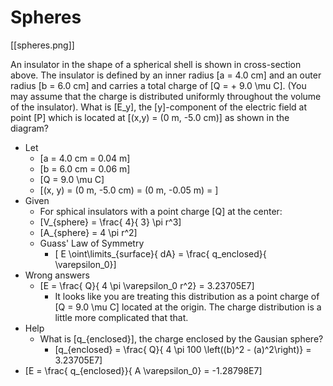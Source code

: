 # Spheres

[[spheres.png]]

An insulator in the shape of a spherical shell is shown in cross-section above. 
The insulator is defined by an inner radius \[a = 4.0 cm\] and an outer radius 
\[b = 6.0 cm\] and carries a total charge of \[Q = + 9.0 \mu C\]. (You may 
assume that the charge is distributed uniformly throughout the volume of 
the insulator). What is \[E_y\], the \[y\]-component of the electric field at point 
\[P\] which is located at \[(x,y) = (0 m, -5.0 cm)\] as shown in the diagram?

* Let
  * \[a = 4.0 cm = 0.04 m\]
  * \[b = 6.0 cm = 0.06 m\]
  * \[Q = 9.0 \mu C\]
  * \[(x, y) = (0 m, -5.0 cm) = (0 m, -0.05 m) = \]
* Given
  * For sphical insulators with a point charge \[Q\] at the center:
  * \[V_{sphere} =  \frac{ 4}{ 3} \pi r^3\]
  * \[A_{sphere} = 4 \pi r^2\]
  * Guass' Law of Symmetry
      * \[ E \oint\limits_{surface}{ dA} = \frac{ q_enclosed}{ \varepsilon_0}\]
* Wrong answers  
  * \[E = \frac{ Q}{ 4 \pi \varepsilon_0 r^2} = 3.23705E7\]
      * It looks like you are treating this distribution as a point charge of 
        \[Q = 9.0 \mu C\] located at the origin. The charge distribution is a 
        little more complicated that that.
* Help
  * What is \[q_{enclosed}\], the charge enclosed by the Gausian sphere?
      * \[q_{enclosed} = \frac{ Q}{ 4 \pi 100 \left((b)^2 - (a)^2\right)} = 3.23705E7\]
* \[E = \frac{ q_{enclosed}}{ A \varepsilon_0} = -1.28798E7\]